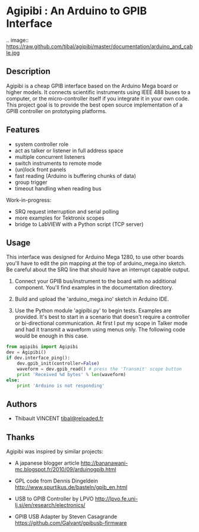 Agipibi : An Arduino to GPIB Interface
======================================
.. image:: https://raw.github.com/tibal/agipibi/master/documentation/arduino_and_cable.jpg

Description
-----------

Agipibi is a cheap GPIB interface based on the Arduino Mega board or higher
models. It connects scientific instruments using IEEE 488 buses to a computer,
or the micro-controller itself if you integrate it in your own code.
This project goal is to provide the best open source implementation of a GPIB
controller on prototyping platforms. 

Features
--------

  - system controller role
  - act as talker or listener in full address space
  - multiple concurrent listeners
  - switch instruments to remote mode
  - (un)lock front panels
  - fast reading (Arduino is buffering chunks of data)
  - group trigger
  - timeout handling when reading bus

Work-in-progress:

  - SRQ request interruption and serial polling
  - more examples for Tektronix scopes
  - bridge to LabVIEW with a Python script (TCP server)

Usage
-----

This interface was designed for Arduino Mega 1280, to use other boards you'll
have to edit the pin mapping at the top of arduino_mega.ino sketch. Be careful
about the SRQ line that should have an interrupt capable output.

  1. Connect your GPIB bus/instrument to the board with no additional
     component. You'll find examples in the documentation directory.

  2. Build and upload the 'arduino_mega.ino' sketch in Arduino IDE.

  3. Use the Python module 'agipibi.py' to begin tests. Examples are provided.
     It's best to start in a scenario that doesn't require a controller or
     bi-directional communication. At first I put my scope in Talker mode and
     had it transmit a waveform using menus only. The following code would be
     enough in this case.

```python
from agipibi import Agipibi
dev = Agipibi()
if dev.interface_ping():
    dev.gpib_init(controller=False)
    waveform = dev.gpib_read() # press the 'Transmit' scope button
    print 'Received %d bytes' % len(waveform)
else:
    print 'Arduino is not responding'
```

Authors
-------

  - Thibault VINCENT <tibal@reloaded.fr>

Thanks
------

Agipibi was inspired by similar projects:

  - A japanese blogger article
    http://bananawani-mc.blogspot.fr/2010/09/arduinogpib.html

  - GPL code from Dennis Dingeldein
    http://www.spurtikus.de/basteln/gpib_en.html
  
  - USB to GPIB Controller by LPVO
    http://lpvo.fe.uni-lj.si/en/research/electronics/
  
  - GPIB USB Adapter by Steven Casagrande
    https://github.com/Galvant/gpibusb-firmware
